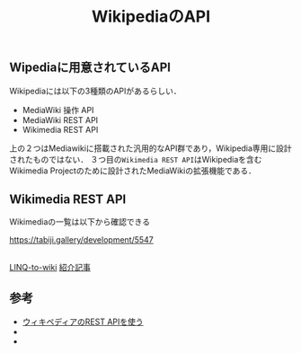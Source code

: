 ﻿---
title: WikipediaのAPI
tags:
  - Web
  - WebAPI
---

## Wipediaに用意されているAPI
Wikipediaには以下の3種類のAPIがあるらしい．
- MediaWiki 操作 API
- MediaWiki REST API
- Wikimedia REST API

上の２つはMediawikiに搭載された汎用的なAPI群であり，Wikipedia専用に設計されたものではない．
３つ目の`Wikimedia REST API`はWikipediaを含むWikimedia Projectのために設計されたMediaWikiの拡張機能である．

## Wikimedia REST API

Wikimediaの一覧は以下から確認できる

https://tabiji.gallery/development/5547

## 

[LINQ-to-wiki](https://github.com/svick/LINQ-to-Wiki)
[紹介記事](https://qiita.com/barnacle132/items/8802902ca8977d332882)


## 参考

- [ウィキペディアのREST APIを使う](https://tabiji.gallery/development/5547)
- []()
- []()

